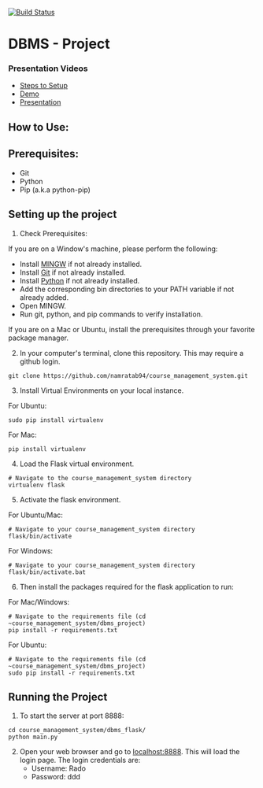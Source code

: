 [![Build Status](https://travis-ci.com/namratab94/course_management_system.svg?token=DHZaauRyh5MCfRFSXQbj&branch=master)](https://travis-ci.com/namratab94/course_management_system)

# DBMS - Project

### Presentation Videos
* [Steps to Setup](https://youtu.be/zeQ39YhgZeo)
* [Demo](https://youtu.be/kLBtOrOzFjw)
* [Presentation](https://youtu.be/tozAT0Fex3o)


## How to Use:

## Prerequisites:
* Git
* Python
* Pip (a.k.a python-pip)

## Setting up the project


1. Check Prerequisites:

If you are on a Window's machine, please perform the following:
   * Install [MINGW](http://www.mingw.org/) if not already installed.
   * Install [Git](https://git-scm.com/) if not already installed.
   * Install [Python](https://www.python.org/) if not already installed.
   * Add the corresponding bin directories to your PATH variable if not already added.
   * Open MINGW.
   * Run git, python, and pip commands to verify installation.
   

If you are on a Mac or Ubuntu, install the prerequisites through your favorite package manager.


2. In your computer's terminal, clone this repository. This may require a github login.

```
git clone https://github.com/namratab94/course_management_system.git
```

3. Install Virtual Environments on your local instance.

For Ubuntu:
```
sudo pip install virtualenv
```

For Mac:
```
pip install virtualenv
```

4. Load the Flask virtual environment.
```
# Navigate to the course_management_system directory
virtualenv flask
```

5. Activate the flask environment.

For Ubuntu/Mac:
```
# Navigate to your course_management_system directory
flask/bin/activate
```

For Windows:
```
# Navigate to your course_management_system directory
flask/bin/activate.bat
```

6. Then install the packages required for the flask application to run:

For Mac/Windows:
```
# Navigate to the requirements file (cd ~course_management_system/dbms_project)
pip install -r requirements.txt
```

For Ubuntu:
```
# Navigate to the requirements file (cd ~course_management_system/dbms_project)
sudo pip install -r requirements.txt
```

## Running the Project

1. To start the server at port 8888:
```
cd course_management_system/dbms_flask/
python main.py
```

2. Open your web browser and go to [localhost:8888](localhost:8888). This will load the login page. The login credentials are: 
    * Username: Rado
    * Password: ddd
